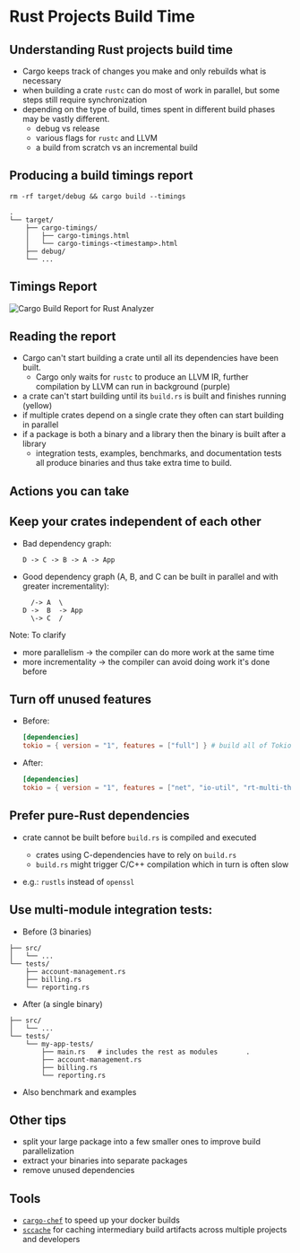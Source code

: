 # Rust Projects Build Time

## Understanding Rust projects build time

* Cargo keeps track of changes you make and only rebuilds what is necessary
* when building a crate `rustc` can do most of work in parallel, but some steps still require synchronization
* depending on the type of build, times spent in different build phases may be vastly different.
    * debug vs release
    * various flags for `rustc` and LLVM
    * a build from scratch vs an incremental build

## Producing a build timings report

`rm -rf target/debug && cargo build --timings`

```text
.
└── target/
    ├── cargo-timings/
    │   ├── cargo-timings.html
    │   └── cargo-timings-<timestamp>.html
    ├── debug/
    └── ...
```

## Timings Report

![Cargo Build Report for Rust Analyzer](./images/rust-analyzer-cargo-build-timings.png)

## Reading the report

* Cargo can't start building a crate until all its dependencies have been built.
    * Cargo only waits for `rustc` to produce an LLVM IR, further compilation by LLVM can run in background (purple)
* a crate can't start building until its `build.rs` is built and finishes running (yellow)
* if multiple crates depend on a single crate they often can start building in parallel
* if a package is both a binary and a library then the binary is built after a library
    * integration tests, examples, benchmarks, and documentation tests all produce binaries and thus take extra time to build.

## Actions you can take

## Keep your crates independent of each other

* Bad dependency graph:
    ```text
    D -> C -> B -> A -> App
    ```
* Good dependency graph (A, B, and C can be built in parallel and with greater incrementality):
    ```text
      /-> A  \
    D ->  B  -> App
      \-> C  /
    ```
Note:
To clarify

* more parallelism -> the compiler can do more work at the same time
* more incrementality -> the compiler can avoid doing work it's done before

## Turn off unused features

* Before:
    ```toml
    [dependencies]
    tokio = { version = "1", features = ["full"] } # build all of Tokio                .
    ```
* After:
    ```toml
    [dependencies]
    tokio = { version = "1", features = ["net", "io-util", "rt-multi-thread"] }
    ```

## Prefer pure-Rust dependencies

* crate cannot be built before `build.rs` is compiled and executed
    * crates using C-dependencies have to rely on `build.rs`
    * `build.rs` might trigger C/C++ compilation which in turn is often slow

* e.g.: `rustls` instead of `openssl`

## Use multi-module integration tests:

* Before (3 binaries)
```text
├── src/
│   └── ...
└── tests/
    ├── account-management.rs
    ├── billing.rs
    └── reporting.rs
```
* After (a single binary)
```text
├── src/
│   └── ...
└── tests/
    └── my-app-tests/
        ├── main.rs   # includes the rest as modules       .
        ├── account-management.rs
        ├── billing.rs
        └── reporting.rs
```
* Also benchmark and examples

## Other tips

* split your large package into a few smaller ones to improve build parallelization
* extract your binaries into separate packages
* remove unused dependencies

## Tools

* [`cargo-chef`](https://github.com/LukeMathWalker/cargo-chef) to speed up your docker builds
* [`sccache`](https://github.com/mozilla/sccache) for caching intermediary build artifacts across multiple projects and developers
